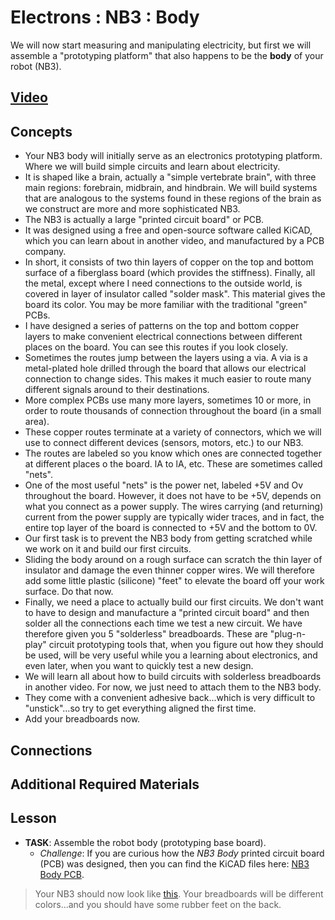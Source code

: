 # Electrons : NB3 : Body
We will now start measuring and manipulating electricity, but first we will assemble a "prototyping platform" that also happens to be the **body** of your robot (NB3).

## [Video](https://vimeo.com/1030776673)

## Concepts
- Your NB3 body will initially serve as an electronics prototyping platform. Where we will build simple circuits and learn about electricity.
- It is shaped like a brain, actually a "simple vertebrate brain", with three main regions: forebrain, midbrain, and hindbrain. We will build systems that are analogous to the systems found in these regions of the brain as we construct are more and more sophisticated NB3.
- The NB3 is actually a large "printed circuit board" or PCB.
- It was designed using a free and open-source software called KiCAD, which you can learn about in another video, and manufactured by a PCB company.
- In short, it consists of two thin layers of copper on the top and bottom surface of a fiberglass board (which provides the stiffness). Finally, all the metal, except where I need connections to the outside world, is covered in layer of insulator called "solder mask". This material gives the board its color. You may be more familiar with the traditional "green" PCBs.
- I have designed a series of patterns on the top and bottom copper layers to make convenient electrical connections between different places on the board. You can see this routes if you look closely.
- Sometimes the routes jump between the layers using a via. A via is a metal-plated hole drilled through the board that allows our electrical connection to change sides. This makes it much easier to route many different signals around to their destinations.
- More complex PCBs use many more layers, sometimes 10 or more, in order to route thousands of connection throughout the board (in a small area).
- These copper routes terminate at a variety of connectors, which we will use to connect different devices (sensors, motors, etc.) to our NB3.
- The routes are labeled so you know which ones are connected together at different places o the board. lA to lA, etc. These are sometimes called "nets".
- One of the most useful "nets" is the power net, labeled +5V and Ov throughout the board. However, it does not have to be +5V, depends on what you connect as a power supply. The wires carrying (and returning) current from the power supply are typically wider traces, and in fact, the entire top layer of the board is connected to +5V and the bottom to 0V.
- Our first task is to prevent the NB3 body from getting scratched while we work on it and build our first circuits.
- Sliding the body around on a rough surface can scratch the thin layer of insulator and damage the even thinner copper wires. We will therefore add some little plastic (silicone) "feet" to elevate the board off your work surface. Do that now.
- Finally, we need a place to actually build our first circuits. We don't want to have to design and manufacture a "printed circuit board" and then solder all the connections each time we test a new circuit. We have therefore given you 5 "solderless" breadboards. These are "plug-n-play" circuit prototyping tools that, when you figure out how they should be used, will be very useful while you a learning about electronics, and even later, when you want to quickly test a new design.
- We will learn all about how to build circuits with solderless breadboards in another video. For now, we just need to attach them to the NB3 body.
- They come with a convenient adhesive back...which is very difficult to "unstick"...so try to get everything aligned the first time.
- Add your breadboards now.

## Connections

## Additional Required Materials

## Lesson

- **TASK**: Assemble the robot body (prototyping base board).
  - *Challenge*: If you are curious how the *NB3 Body* printed circuit board (PCB) was designed, then you can find the KiCAD files here: [NB3 Body PCB](/boxes/electrons/NB3_body).
> Your NB3 should now look like [this](/boxes/electrons/NB3_body/NB3_body_front.png). Your breadboards will be different colors...and you should have some rubber feet on the back.